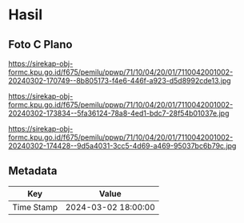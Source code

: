 # Hasil

## Foto C Plano

https://sirekap-obj-formc.kpu.go.id/f675/pemilu/ppwp/71/10/04/20/01/7110042001002-20240302-170749--8b805173-f4e6-446f-a923-d5d8992cde13.jpg

https://sirekap-obj-formc.kpu.go.id/f675/pemilu/ppwp/71/10/04/20/01/7110042001002-20240302-173834--5fa36124-78a8-4ed1-bdc7-28f54b01037e.jpg

https://sirekap-obj-formc.kpu.go.id/f675/pemilu/ppwp/71/10/04/20/01/7110042001002-20240302-174428--9d5a4031-3cc5-4d69-a469-95037bc6b79c.jpg


## Metadata

| Key        | Value               |
| ---------- | ------------------- |
| Time Stamp | 2024-03-02 18:00:00 |



